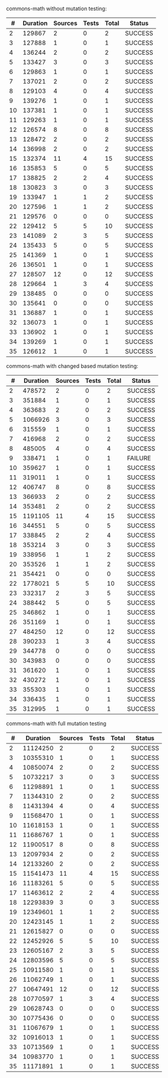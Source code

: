 
commons-math without mutation testing:

| # | Duration | Sources | Tests | Total  | Status |
|---|----------|---------|-------|--------|--------|
| 2 | 129867 | 2 | 0 | 2 | SUCCESS |
| 3 | 127888 | 1 | 0 | 1 | SUCCESS |
| 4 | 136244 | 2 | 0 | 2 | SUCCESS |
| 5 | 133427 | 3 | 0 | 3 | SUCCESS |
| 6 | 129863 | 1 | 0 | 1 | SUCCESS |
| 7 | 137021 | 2 | 0 | 2 | SUCCESS |
| 8 | 129103 | 4 | 0 | 4 | SUCCESS |
| 9 | 139276 | 1 | 0 | 1 | SUCCESS |
| 10 | 137381 | 1 | 0 | 1 | SUCCESS |
| 11 | 129263 | 1 | 0 | 1 | SUCCESS |
| 12 | 126574 | 8 | 0 | 8 | SUCCESS |
| 13 | 128472 | 2 | 0 | 2 | SUCCESS |
| 14 | 136998 | 2 | 0 | 2 | SUCCESS |
| 15 | 132374 | 11 | 4 | 15 | SUCCESS |
| 16 | 135853 | 5 | 0 | 5 | SUCCESS |
| 17 | 138825 | 2 | 2 | 4 | SUCCESS |
| 18 | 130823 | 3 | 0 | 3 | SUCCESS |
| 19 | 133947 | 1 | 1 | 2 | SUCCESS |
| 20 | 127596 | 1 | 1 | 2 | SUCCESS |
| 21 | 129576 | 0 | 0 | 0 | SUCCESS |
| 22 | 129412 | 5 | 5 | 10 | SUCCESS |
| 23 | 141089 | 2 | 3 | 5 | SUCCESS |
| 24 | 135433 | 5 | 0 | 5 | SUCCESS |
| 25 | 141369 | 1 | 0 | 1 | SUCCESS |
| 26 | 136501 | 1 | 0 | 1 | SUCCESS |
| 27 | 128507 | 12 | 0 | 12 | SUCCESS |
| 28 | 129664 | 1 | 3 | 4 | SUCCESS |
| 29 | 138485 | 0 | 0 | 0 | SUCCESS |
| 30 | 135641 | 0 | 0 | 0 | SUCCESS |
| 31 | 136887 | 1 | 0 | 1 | SUCCESS |
| 32 | 136073 | 1 | 0 | 1 | SUCCESS |
| 33 | 136902 | 1 | 0 | 1 | SUCCESS |
| 34 | 139269 | 1 | 0 | 1 | SUCCESS |
| 35 | 126612 | 1 | 0 | 1 | SUCCESS |

commons-math with changed based mutation testing:

| # | Duration | Sources | Tests | Total  | Status |
|---|----------|---------|-------|--------|--------|
| 2 | 478572 | 2 | 0 | 2 | SUCCESS |
| 3 | 351884 | 1 | 0 | 1 | SUCCESS |
| 4 | 363683 | 2 | 0 | 2 | SUCCESS |
| 5 | 1066926 | 3 | 0 | 3 | SUCCESS |
| 6 | 315559 | 1 | 0 | 1 | SUCCESS |
| 7 | 416968 | 2 | 0 | 2 | SUCCESS |
| 8 | 485005 | 4 | 0 | 4 | SUCCESS |
| 9 | 338471 | 1 | 0 | 1 | FAILURE |
| 10 | 359627 | 1 | 0 | 1 | SUCCESS |
| 11 | 319011 | 1 | 0 | 1 | SUCCESS |
| 12 | 406747 | 8 | 0 | 8 | SUCCESS |
| 13 | 366933 | 2 | 0 | 2 | SUCCESS |
| 14 | 353481 | 2 | 0 | 2 | SUCCESS |
| 15 | 1191105 | 11 | 4 | 15 | SUCCESS |
| 16 | 344551 | 5 | 0 | 5 | SUCCESS |
| 17 | 338845 | 2 | 2 | 4 | SUCCESS |
| 18 | 353214 | 3 | 0 | 3 | SUCCESS |
| 19 | 338956 | 1 | 1 | 2 | SUCCESS |
| 20 | 353526 | 1 | 1 | 2 | SUCCESS |
| 21 | 354421 | 0 | 0 | 0 | SUCCESS |
| 22 | 1778021 | 5 | 5 | 10 | SUCCESS |
| 23 | 332317 | 2 | 3 | 5 | SUCCESS |
| 24 | 388442 | 5 | 0 | 5 | SUCCESS |
| 25 | 346862 | 1 | 0 | 1 | SUCCESS |
| 26 | 351169 | 1 | 0 | 1 | SUCCESS |
| 27 | 484250 | 12 | 0 | 12 | SUCCESS |
| 28 | 390233 | 1 | 3 | 4 | SUCCESS |
| 29 | 344778 | 0 | 0 | 0 | SUCCESS |
| 30 | 343983 | 0 | 0 | 0 | SUCCESS |
| 31 | 361620 | 1 | 0 | 1 | SUCCESS |
| 32 | 430272 | 1 | 0 | 1 | SUCCESS |
| 33 | 355303 | 1 | 0 | 1 | SUCCESS |
| 34 | 336435 | 1 | 0 | 1 | SUCCESS |
| 35 | 312995 | 1 | 0 | 1 | SUCCESS |


commons-math with full mutation testing

| # | Duration | Sources | Tests | Total  | Status |
|---|----------|---------|-------|--------|--------|
| 2 | 11124250 | 2 | 0 | 2 | SUCCESS |
| 3 | 10355310 | 1 | 0 | 1 | SUCCESS |
| 4 | 10850074 | 2 | 0 | 2 | SUCCESS |
| 5 | 10732217 | 3 | 0 | 3 | SUCCESS |
| 6 | 11298891 | 1 | 0 | 1 | SUCCESS |
| 7 | 11344310 | 2 | 0 | 2 | SUCCESS |
| 8 | 11431394 | 4 | 0 | 4 | SUCCESS |
| 9 | 11568470 | 1 | 0 | 1 | SUCCESS |
| 10 | 11618153 | 1 | 0 | 1 | SUCCESS |
| 11 | 11686767 | 1 | 0 | 1 | SUCCESS |
| 12 | 11900517 | 8 | 0 | 8 | SUCCESS |
| 13 | 12097934 | 2 | 0 | 2 | SUCCESS |
| 14 | 12133260 | 2 | 0 | 2 | SUCCESS |
| 15 | 11541473 | 11 | 4 | 15 | SUCCESS |
| 16 | 11183261 | 5 | 0 | 5 | SUCCESS |
| 17 | 11463612 | 2 | 2 | 4 | SUCCESS |
| 18 | 12293839 | 3 | 0 | 3 | SUCCESS |
| 19 | 12349601 | 1 | 1 | 2 | SUCCESS |
| 20 | 12423145 | 1 | 1 | 2 | SUCCESS |
| 21 | 12615827 | 0 | 0 | 0 | SUCCESS |
| 22 | 12452926 | 5 | 5 | 10 | SUCCESS |
| 23 | 12605167 | 2 | 3 | 5 | SUCCESS |
| 24 | 12803596 | 5 | 0 | 5 | SUCCESS |
| 25 | 10911580 | 1 | 0 | 1 | SUCCESS |
| 26 | 11062749 | 1 | 0 | 1 | SUCCESS |
| 27 | 10647491 | 12 | 0 | 12 | SUCCESS |
| 28 | 10770597 | 1 | 3 | 4 | SUCCESS |
| 29 | 10628743 | 0 | 0 | 0 | SUCCESS |
| 30 | 10775436 | 0 | 0 | 0 | SUCCESS |
| 31 | 11067679 | 1 | 0 | 1 | SUCCESS |
| 32 | 10916013 | 1 | 0 | 1 | SUCCESS |
| 33 | 10713569 | 1 | 0 | 1 | SUCCESS |
| 34 | 10983770 | 1 | 0 | 1 | SUCCESS |
| 35 | 11171891 | 1 | 0 | 1 | SUCCESS |
